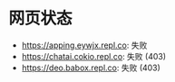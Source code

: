 # 网页状态
- https://apping.eywjx.repl.co: 失败
- https://chatai.cokio.repl.co: 失败 (403)
- https://deo.babox.repl.co: 失败 (403)
